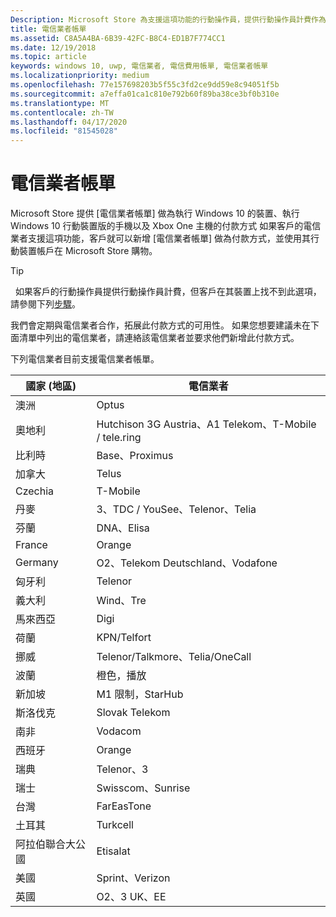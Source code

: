 ```yaml
---
Description: Microsoft Store 為支援這項功能的行動操作員，提供行動操作員計費作為付款條件。
title: 電信業者帳單
ms.assetid: C8A5A4BA-6B39-42FC-B8C4-ED1B7F774CC1
ms.date: 12/19/2018
ms.topic: article
keywords: windows 10, uwp, 電信業者, 電信費用帳單, 電信業者帳單
ms.localizationpriority: medium
ms.openlocfilehash: 77e157698203b5f55c3fd2ce9dd59e8c94051f5b
ms.sourcegitcommit: a7effa01ca1c810e792b60f89ba38ce3bf0b310e
ms.translationtype: MT
ms.contentlocale: zh-TW
ms.lasthandoff: 04/17/2020
ms.locfileid: "81545028"
---
```

# <a name="mobile-operator-billing"></a>電信業者帳單


Microsoft Store 提供 [電信業者帳單] 做為執行 Windows 10 的裝置、執行 Windows 10 行動裝置版的手機以及 Xbox One 主機的付款方式 如果客戶的電信業者支援這項功能，客戶就可以新增 [電信業者帳單] 做為付款方式，並使用其行動裝置帳戶在 Microsoft Store 購物。

> [!TIP]
>  如果客戶的行動操作員提供行動操作員計費，但客戶在其裝置上找不到此選項，請參閱下列[步驟](https://support.microsoft.com/instantanswers/b25d6dd6-fb8b-3710-1e13-4d30eb01b51f)。

我們會定期與電信業者合作，拓展此付款方式的可用性。 如果您想要建議未在下面清單中列出的電信業者，請連絡該電信業者並要求他們新增此付款方式。

下列電信業者目前支援電信業者帳單。

| 國家 (地區)       | 電信業者                                        |
|----------------------|---------------------------------------------------------|
| 澳洲            | Optus                                                   |
| 奧地利              | Hutchison 3G Austria、A1 Telekom、T-Mobile / tele.ring  |
| 比利時              | Base、Proximus                                          |
| 加拿大               | Telus                                                   |
| Czechia              | T-Mobile                                                |
| 丹麥              | 3、TDC / YouSee、Telenor、Telia                         |
| 芬蘭              | DNA、Elisa                                              |
| France               | Orange                                                  |
| Germany              | O2、Telekom Deutschland、Vodafone                       |
| 匈牙利              | Telenor                                                 |
| 義大利                | Wind、Tre                                               |
| 馬來西亞             | Digi                                                    |
| 荷蘭          | KPN/Telfort                                           |
| 挪威               | Telenor/Talkmore、Telia/OneCall                     |
| 波蘭               | 橙色，播放                                            |
| 新加坡            | M1 限制，StarHub                                     |
| 斯洛伐克             | Slovak Telekom                                          |
| 南非         | Vodacom                                                 |
| 西班牙                | Orange                                                  |
| 瑞典               | Telenor、3                                              |
| 瑞士          | Swisscom、Sunrise                                       |
| 台灣               | FarEasTone                                              |
| 土耳其               | Turkcell                                                |
| 阿拉伯聯合大公國 | Etisalat                                                |
| 美國        | Sprint、Verizon                                         |
| 英國       | O2、3 UK、EE                                            |

 



 


 

 





